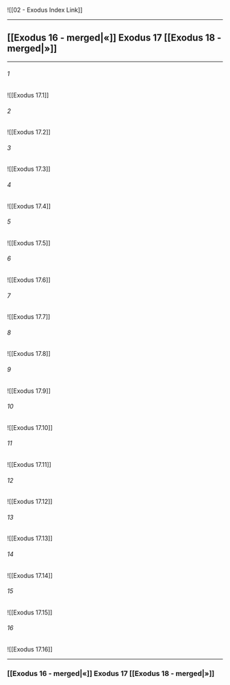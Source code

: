 ![[02 - Exodus Index Link]]

---
##  [[Exodus 16 - merged|«]] Exodus 17 [[Exodus 18 - merged|»]]

---

###### 1
![[Exodus 17.1]] 

###### 2
![[Exodus 17.2]] 

###### 3
![[Exodus 17.3]] 

###### 4
![[Exodus 17.4]]

###### 5 
![[Exodus 17.5]] 

###### 6
![[Exodus 17.6]] 

###### 7
![[Exodus 17.7]] 

###### 8
![[Exodus 17.8]] 

###### 9
![[Exodus 17.9]] 

###### 10
![[Exodus 17.10]] 

###### 11
![[Exodus 17.11]] 

###### 12
![[Exodus 17.12]]

###### 13
![[Exodus 17.13]] 

###### 14
![[Exodus 17.14]] 

###### 15
![[Exodus 17.15]]

###### 16
![[Exodus 17.16]] 


---
###  [[Exodus 16 - merged|«]] Exodus 17 [[Exodus 18 - merged|»]]